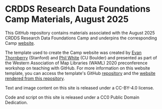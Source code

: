 # CRDDS Research Data Foundations Camp Materials, August 2025

This GitHub repository contains materials associated with the August 2025 CRDDS Research Data Foundations Camp and underpins the corresponding Camp [website](https://cu-boulder-crdds.github.io/Research-Data-Foundations-Camp-2025-August/). 

The template used to create the Camp website was created by [Evan Thornberry](https://github.com/ect123) (Stanford) and [Phil White](https://github.com/whitephil) (CU Boulder) and presented as part of the Western Association of Map Libraries (WAML) 2020 preconference workshop on teaching with GitHub. For more information on this website template, you can access the template's GitHub [repository](https://github.com/whitephil/workshop-template) and the [website rendered from this repository](https://whitephil.github.io/workshop-template/). 

Text and image content on this site is released under a CC-BY-4.0 license.

Code and script on this site is released under a CC0 Public Domain Dedication.